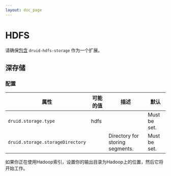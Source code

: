 ```yaml
---
layout: doc_page
---
```


# HDFS

请确保[包含](../../operations/including-extensions.html) `druid-hdfs-storage` 作为一个扩展。

## 深存储 

### 配置

|属性|可能的值|描述|默认|
|--------|---------------|-----------|-------|
|`druid.storage.type`|hdfs||Must be set.|
|`druid.storage.storageDirectory`||Directory for storing segments.|Must be set.|

如果你正在使用Hadoop索引，设置你的输出目录为Hadoop上的位置，然后它将开始工作。